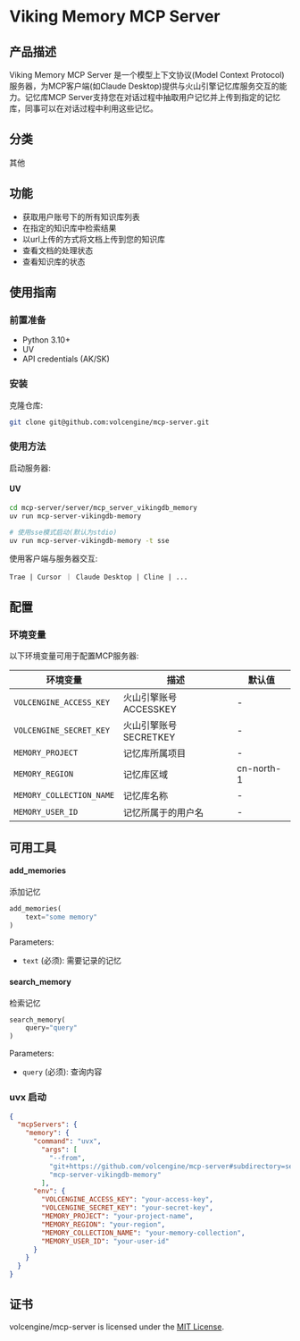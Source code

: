 # Viking Memory MCP Server

## 产品描述

Viking Memory MCP Server 是一个模型上下文协议(Model Context Protocol)服务器，为MCP客户端(如Claude Desktop)提供与火山引擎记忆库服务交互的能力。记忆库MCP Server支持您在对话过程中抽取用户记忆并上传到指定的记忆库，同事可以在对话过程中利用这些记忆。

## 分类
其他

## 功能

- 获取用户账号下的所有知识库列表
- 在指定的知识库中检索结果
- 以url上传的方式将文档上传到您的知识库
- 查看文档的处理状态
- 查看知识库的状态

## 使用指南

### 前置准备
- Python 3.10+
- UV
- API credentials (AK/SK)

### 安装
克隆仓库:
```bash
git clone git@github.com:volcengine/mcp-server.git
```

### 使用方法
启动服务器:

#### UV
```bash
cd mcp-server/server/mcp_server_vikingdb_memory
uv run mcp-server-vikingdb-memory

# 使用sse模式启动(默认为stdio)
uv run mcp-server-vikingdb-memory -t sse
```

使用客户端与服务器交互:
```
Trae | Cursor ｜ Claude Desktop | Cline | ...
```

## 配置

### 环境变量

以下环境变量可用于配置MCP服务器:

| 环境变量                     | 描述              | 默认值        |
|--------------------------|-----------------|------------|
| `VOLCENGINE_ACCESS_KEY`  | 火山引擎账号ACCESSKEY | -          |
| `VOLCENGINE_SECRET_KEY`  | 火山引擎账号SECRETKEY | -          |
| `MEMORY_PROJECT` | 记忆库所属项目         | -          |
| `MEMORY_REGION`  | 记忆库区域           | cn-north-1 |
| `MEMORY_COLLECTION_NAME`  | 记忆库名称           | -          |
| `MEMORY_USER_ID`  | 记忆所属于的用户名       | -          |


## 可用工具

#### add_memories

添加记忆

```python
add_memories(
    text="some memory"
)
```

Parameters:
- `text` (必须): 需要记录的记忆

#### search_memory

检索记忆

```python
search_memory(
    query="query"
)
```

Parameters:
- `query` (必须): 查询内容


### uvx 启动
```json
{
  "mcpServers": {
    "memory": {
      "command": "uvx",
        "args": [
          "--from",
          "git+https://github.com/volcengine/mcp-server#subdirectory=server/mcp_server_vikingdb_memory",
          "mcp-server-vikingdb-memory"
        ],
      "env": {
        "VOLCENGINE_ACCESS_KEY": "your-access-key",
        "VOLCENGINE_SECRET_KEY": "your-secret-key",
        "MEMORY_PROJECT": "your-project-name",
        "MEMORY_REGION": "your-region",
        "MEMORY_COLLECTION_NAME": "your-memory-collection",
        "MEMORY_USER_ID": "your-user-id"
      }
    }
  }
}
```

## 证书
volcengine/mcp-server is licensed under the [MIT License](https://github.com/volcengine/mcp-server/blob/main/LICENSE).
